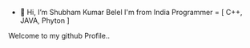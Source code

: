 - 👋 Hi, I’m Shubham Kumar Belel
I'm from India
Programmer = [ C++, JAVA, Phyton ]

Welcome to my github Profile..
